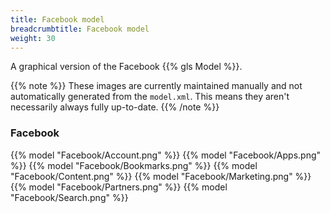 ```yaml
---
title: Facebook model
breadcrumbtitle: Facebook model
weight: 30
---
```


A graphical version of the Facebook {{% gls Model %}}.

{{% note %}}
These images are currently maintained manually and not automatically generated from the
`model.xml`. This means they aren't necessarily always fully up-to-date.
{{% /note %}}

### Facebook
{{% model "Facebook/Account.png" %}}
{{% model "Facebook/Apps.png" %}}
{{% model "Facebook/Bookmarks.png" %}}
{{% model "Facebook/Content.png" %}}
{{% model "Facebook/Marketing.png" %}}
{{% model "Facebook/Partners.png" %}}
{{% model "Facebook/Search.png" %}}
